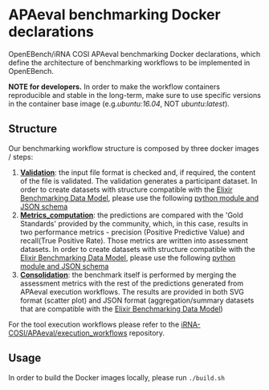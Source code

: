 # APAeval benchmarking Docker declarations

OpenEBench/iRNA COSI APAeval benchmarking Docker declarations, which define the architecture of benchmarking workflows to be implemented in OpenEBench.

**NOTE for developers.** In order to make the workflow containers reproducible and stable in the long-term, make sure to use specific versions in the container base image (e.g.*ubuntu:16.04*, NOT *ubuntu:latest*).

## Structure
Our benchmarking workflow structure is composed by three docker images / steps:
1. [**Validation**](./apaeval_validation):
the input file format is checked and, if required, the content of the file is validated. The validation generates a
participant dataset. In order to create datasets with structure compatible with the [Elixir
    Benchmarking Data Model](https://github.com/inab/benchmarking-data-model), please use the following [python module and JSON schema](./apaeval_validation/JSON_templates)
2. [**Metrics_computation**](./apaeval_metrics):
the predictions are compared with the 'Gold Standards' provided by the community, which, in this case, results in two
performance metrics - precision (Positive Predictive Value) and recall(True Positive Rate). Those metrics are written
into assessment datasets. In order to create datasets with structure compatible with the [Elixir
    Benchmarking Data Model](https://github.com/inab/benchmarking-data-model), please use the following [python module and JSON schema](./apaeval_metrics/JSON_templates)
3. [**Consolidation**](./apaeval_consolidation):
the benchmark itself is performed by merging the assessment metrics with the rest of the predictions generated from APAeval execution workflows. The results are provided in both SVG format (scatter plot) and JSON format (aggregation/summary datasets that are compatible with the [Elixir Benchmarking Data Model](https://github.com/inab/benchmarking-data-model))

For the tool execution workflows please refer to the [iRNA-COSI/APAeval/execution_workflows](https://github.com/iRNA-COSI/APAeval/tree/main/execution_workflows) repository.

## Usage
In order to build the Docker images locally, please run `./build.sh`
